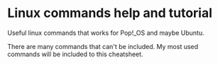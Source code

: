 # Linux commands help and tutorial
Useful linux commands that works for Pop!_OS and maybe Ubuntu.

There are many commands that can't be included. My most used commands will be included to this cheatsheet.
